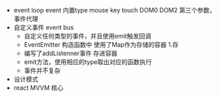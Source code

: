 - event loop event 内置type mouse key touch DOM0 DOM2 第三个参数，事件代理
- 自定义事件 event bus
    - 自定义任何类型的事件，并且使用emit触发回调
    - EventEmitter 构造函数中 使用了Map作为存储的容器 1.存
    - 编写了addListenner事件  存进容器
    - emit方法，使用相应的type取出对应的函数执行
    - 事件并不复杂
- 设计模式
- react MVVM 核心
